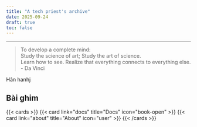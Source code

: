```yaml
---
title: "A tech priest's archive"
date: 2025-09-24
draft: true
toc: false
---
```


---
>To develop a complete mind:\
>Study the science of art; Study the art of science.\
>Learn how to see. Realize that everything connects to everything else.\
>\- Da Vinci

Hân hanhj

## Bài ghim

{{< cards >}}
  {{< card link="docs" title="Docs" icon="book-open" >}}
  {{< card link="about" title="About" icon="user" >}}
{{< /cards >}}
